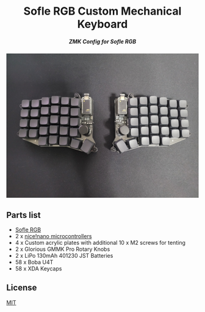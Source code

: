<div align="center">
  <h1>Sofle RGB Custom Mechanical Keyboard</h1>
  <h5>ZMK Config for Sofle RGB</h5>
</div>

![sofle-rgb](./assets/sofle_rgb.jpg)

## Parts list

- [Sofle RGB](https://github.com/josefadamcik/SofleKeyboard)
- 2 x [nice!nano microcontrollers](https://nicekeyboards.com/nice-nano/)
- 4 x Custom acrylic plates with additional 10 x M2 screws for tenting
- 2 x Glorious GMMK Pro Rotary Knobs
- 2 x LiPo 130mAh 401230 JST Batteries
- 58 x Boba U4T
- 58 x XDA Keycaps

## License

[MIT](https://choosealicense.com/licenses/mit/)
